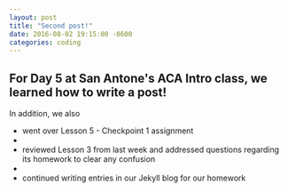 ```yaml
---
layout: post
title: "Second post!"
date: 2016-08-02 19:15:00 -0600
categories: coding
---
```


## For Day 5 at San Antone's ACA Intro class, we learned how to write a post!
In addition, we also 

+ went over Lesson 5 - Checkpoint 1 assignment
+ 
+ reviewed Lesson 3 from last week and addressed questions regarding its homework to clear any confusion
+ 
+ continued writing entries in our Jekyll blog for our homework

